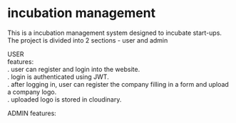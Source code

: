 # incubation management
This is a incubation management system designed to incubate start-ups. <br/>
The project is divided into 2 sections - user and admin<br/>

USER <br/>
features: <br/>
. user can register and login into the website. <br/>
. login is authenticated using JWT. <br/>
. after logging in, user can register the company filling in a form and upload a company logo.</br>
. uploaded logo is stored in cloudinary.<br/>

ADMIN
features:
